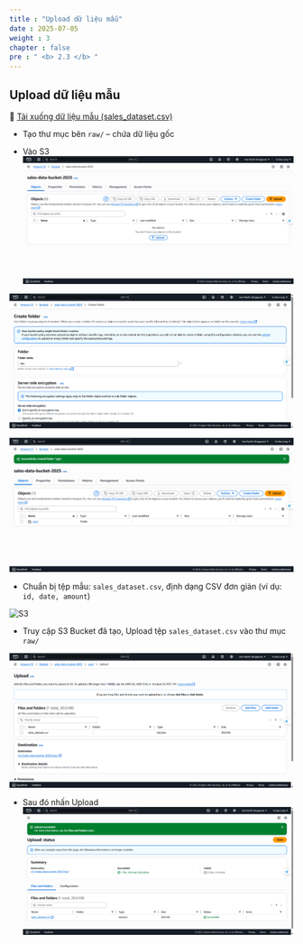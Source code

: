 ```yaml
---
title : "Upload dữ liệu mẫu"
date : 2025-07-05
weight : 3
chapter : false
pre : " <b> 2.3 </b> "
---
```


## Upload dữ liệu mẫu

📄 [Tải xuống dữ liệu mẫu (sales_dataset.csv)](../../../files/sales_dataset.csv)


- Tạo thư mục bên `raw/` – chứa dữ liệu gốc

- Vào S3
![S3](../../../images/02/023/1.png?featherlight=false&width=90pc)

![S3](../../../images/02/023/2.png?featherlight=false&width=90pc)

![S3](../../../images/02/023/3.png?featherlight=false&width=90pc)

- Chuẩn bị tệp mẫu: `sales_dataset.csv`, định dạng CSV đơn giản (ví dụ: `id, date, amount`)

![S3](../../../images/02/023/6.png?featherlight=false&width=90pc)

- Truy cập S3 Bucket đã tạo, Upload tệp `sales_dataset.csv` vào thư mục `raw/`
  
![S3](../../../images/02/023/4.png?featherlight=false&width=90pc)

- Sau đó nhấn Upload
![S3](../../../images/02/023/5.png?featherlight=false&width=90pc)